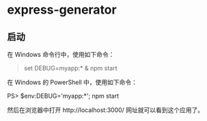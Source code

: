 # express-generator

## 启动

在 Windows 命令行中，使用如下命令：

> set DEBUG=myapp:\* & npm start

在 Windows 的 PowerShell 中，使用如下命令：

PS> $env:DEBUG='myapp:\*'; npm start

然后在浏览器中打开 http://localhost:3000/ 网址就可以看到这个应用了。
